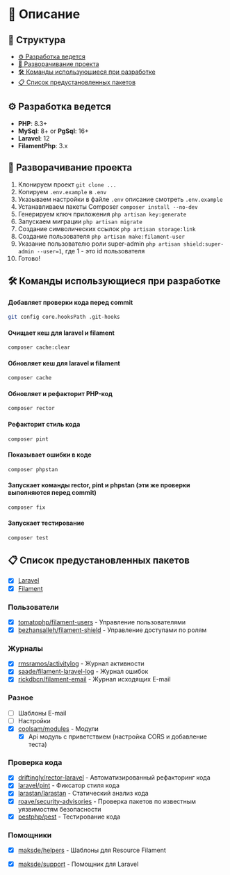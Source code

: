 # 📖 Описание

## 📑 Структура

* [⚙️ Разработка ведется](#-разработка-ведется)
* [🚀 Разворачивание проекта](#-разворачивание-проекта)
* [🛠️ Команды использующиеся при разработке](#-команды-использующиеся-при-разработке)
* [📋 Список предустановленных пакетов](#-список-предустановленных-пакетов)

## ⚙️ Разработка ведется

- **PHP**: 8.3+
- **MySql**: 8+ or **PgSql**: 16+
- **Laravel**: 12
- **FilamentPhp**: 3.x

## 🚀 Разворачивание проекта

1. Клонируем проект `git clone ...`
2. Копируем `.env.example` в `.env`
3. Указываем настройки в файле `.env` описание смотреть `.env.example`
4. Устанавливаем пакеты Composer `composer install --no-dev`
5. Генерируем ключ приложения `php artisan key:generate`
6. Запускаем миграции `php artisan migrate`
7. Создание символических ссылок `php artisan storage:link`
8. Создание пользователя `php artisan make:filament-user`
9. Указание пользователю роли super-admin `php artisan shield:super-admin --user=1`, где 1 - это id пользователя
10. Готово!

## 🛠️ Команды использующиеся при разработке

#### Добавляет проверки кода перед commit

```bash
git config core.hooksPath .git-hooks
```

#### Очищает кеш для laravel и filament

```bash
composer cache:clear
```

#### Обновляет кеш для laravel и filament

```bash
composer cache
```

#### Обновляет и рефакторит PHP-код

```bash
composer rector
```

#### Рефакторит стиль кода

```bash
composer pint
```

#### Показывает ошибки в коде

```bash
composer phpstan
```

#### Запускает команды rector, pint и phpstan (эти же проверки выполняются перед commit)

```bash
composer fix
```

#### Запускает тестирование 

```bash
composer test
```


## 📋 Список предустановленных пакетов

* [x] [Laravel](https://laravel.com/docs)
* [x] [Filament](https://filamentphp.com/docs/3.x/panels/installation)

### Пользователи

* [x] [tomatophp/filament-users](https://github.com/tomatophp/filament-users) - Управление пользователями
* [x] [bezhansalleh/filament-shield](https://github.com/bezhansalleh/filament-shield) - Управление доступами по ролям

### Журналы

* [x] [rmsramos/activitylog](https://github.com/rmsramos/activitylog) - Журнал активности
* [x] [saade/filament-laravel-log](https://github.com/saade/filament-laravel-log) - Журнал ошибок
* [x] [rickdbcn/filament-email](https://github.com/rickdbcn/filament-email) - Журнал исходящих E-mail

### Разное

* [ ] Шаблоны E-mail
* [ ] Настройки
* [x] [coolsam/modules](https://github.com/savannabits/filament-modules) - Модули
  * [x] Api модуль с приветствием (настройка CORS и добавление теста)

### Проверка кода

* [x] [driftingly/rector-laravel](https://github.com/driftingly/rector-laravel) - Автоматизированный рефакторинг кода
* [x] [laravel/pint](https://laravel.com/docs/pint) - Фиксатор стиля кода
* [x] [larastan/larastan](https://github.com/larastan/larastan) - Статический анализ кода
* [x] [roave/security-advisories](https://github.com/Roave/SecurityAdvisories) - Проверка пакетов по известным уязвимостям безопасности
* [x] [pestphp/pest](https://pestphp.com/docs/installation) - Тестирование кода

### Помощники

* [x] [maksde/helpers](https://github.com/demyanenkomaks/helpers) - Шаблоны для Resource Filament
* [x] [maksde/support](https://github.com/demyanenkomaks/support) - Помощник для Laravel

